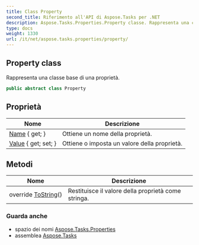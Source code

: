 ```yaml
---
title: Class Property
second_title: Riferimento all'API di Aspose.Tasks per .NET
description: Aspose.Tasks.Properties.Property classe. Rappresenta una classe base di una proprietà.
type: docs
weight: 1330
url: /it/net/aspose.tasks.properties/property/
---
```

## Property class

Rappresenta una classe base di una proprietà.

```csharp
public abstract class Property
```

## Proprietà

| Nome | Descrizione |
| --- | --- |
| [Name](../../aspose.tasks.properties/property/name/) { get; } | Ottiene un nome della proprietà. |
| [Value](../../aspose.tasks.properties/property/value/) { get; set; } | Ottiene o imposta un valore della proprietà. |

## Metodi

| Nome | Descrizione |
| --- | --- |
| override [ToString](../../aspose.tasks.properties/property/tostring/)() | Restituisce il valore della proprietà come stringa. |

### Guarda anche

* spazio dei nomi [Aspose.Tasks.Properties](../../aspose.tasks.properties/)
* assemblea [Aspose.Tasks](../../)


